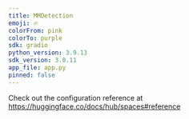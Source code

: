 ```yaml
---
title: MMDetection
emoji: 🔥
colorFrom: pink
colorTo: purple
sdk: gradio
python_version: 3.9.13
sdk_version: 3.0.11
app_file: app.py
pinned: false
---
```


Check out the configuration reference at https://huggingface.co/docs/hub/spaces#reference

